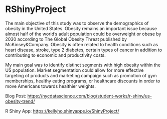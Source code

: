 # RShinyProject

The main objective of this study was to observe the demographics of obesity in the United States. Obesity remains an important issue because almost half of the world’s adult population could be overweight or obese by 2030 according to The Global Obesity Threat published by McKinsey&Company. Obesity is often related to health conditions such as heart disease, stroke, type 2 diabetes, certain types of cancer in addition to contributing to economic and productivity costs.

My main goal was to identify distinct segments with high obesity within the US population. Market segmentation could allow for more effective targeting of products and marketing campaign such as promotion of gym memberships, healthy eating programs, or healthcare discounts in order to move Americans towards healthier weights.  

Blog Post: https://nycdatascience.com/blog/student-works/r-shiny/us-obesity-trend/

R Shiny App: https://kellyho.shinyapps.io/ShinyProject/
